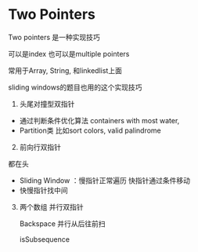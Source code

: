 # Two Pointers



Two pointers 是一种实现技巧

可以是index 也可以是multiple pointers

常用于Array, String, 和linkedlist上面

sliding windows的题目也用的这个实现技巧

1. 头尾对撞型双指针

- 通过判断条件优化算法 containers with most water, 
- Partition类 比如sort colors, valid palindrome



2. 前向行双指针

都在头

- Sliding Window ：慢指针正常遍历 快指针通过条件移动
- 快慢指针找中间

3. 两个数组 并行双指针

    Backspace 并行从后往前扫

   isSubsequence